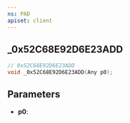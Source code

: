 ```yaml
---
ns: PAD
apiset: client
---
```

## _0x52C68E92D6E23ADD

```c
// 0x52C68E92D6E23ADD
void _0x52C68E92D6E23ADD(Any p0);
```


## Parameters
* **p0**:




